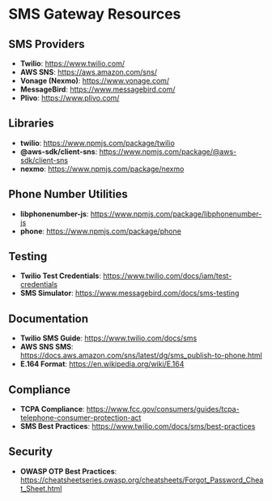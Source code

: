 # SMS Gateway Resources

## SMS Providers
- **Twilio**: https://www.twilio.com/
- **AWS SNS**: https://aws.amazon.com/sns/
- **Vonage (Nexmo)**: https://www.vonage.com/
- **MessageBird**: https://www.messagebird.com/
- **Plivo**: https://www.plivo.com/

## Libraries
- **twilio**: https://www.npmjs.com/package/twilio
- **@aws-sdk/client-sns**: https://www.npmjs.com/package/@aws-sdk/client-sns
- **nexmo**: https://www.npmjs.com/package/nexmo

## Phone Number Utilities
- **libphonenumber-js**: https://www.npmjs.com/package/libphonenumber-js
- **phone**: https://www.npmjs.com/package/phone

## Testing
- **Twilio Test Credentials**: https://www.twilio.com/docs/iam/test-credentials
- **SMS Simulator**: https://www.messagebird.com/docs/sms-testing

## Documentation
- **Twilio SMS Guide**: https://www.twilio.com/docs/sms
- **AWS SNS SMS**: https://docs.aws.amazon.com/sns/latest/dg/sms_publish-to-phone.html
- **E.164 Format**: https://en.wikipedia.org/wiki/E.164

## Compliance
- **TCPA Compliance**: https://www.fcc.gov/consumers/guides/tcpa-telephone-consumer-protection-act
- **SMS Best Practices**: https://www.twilio.com/docs/sms/best-practices

## Security
- **OWASP OTP Best Practices**: https://cheatsheetseries.owasp.org/cheatsheets/Forgot_Password_Cheat_Sheet.html
